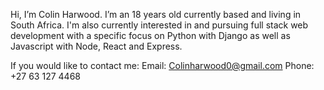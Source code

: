  Hi, I’m Colin Harwood.
  I’m an 18 years old currently based and living in South Africa.
  I'm also currently interested in and pursuing full stack web development with a specific focus on Python with Django as well as Javascript with Node, React and Express.
  
  If you would like to contact me:
    Email: Colinharwood0@gmail.com
    Phone: +27 63 127 4468


